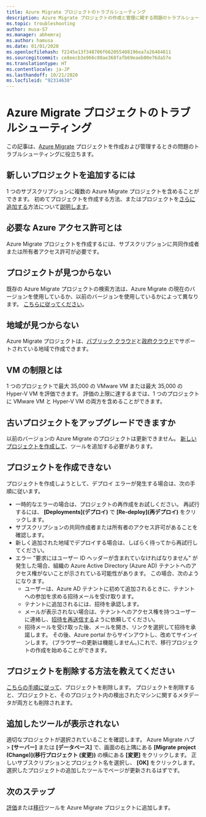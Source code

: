 ```yaml
---
title: Azure Migrate プロジェクトのトラブルシューティング
description: Azure Migrate プロジェクトの作成と管理に関する問題のトラブルシューティングに役立ちます。
ms.topic: troubleshooting
author: musa-57
ms.manager: abhemraj
ms.author: hamusa
ms.date: 01/01/2020
ms.openlocfilehash: f2245e13f348706f662055408196ea7a26484811
ms.sourcegitcommit: ce8eecb3e966c08ae368fafb69eaeb00e76da57e
ms.translationtype: HT
ms.contentlocale: ja-JP
ms.lasthandoff: 10/21/2020
ms.locfileid: "92314638"
---
```

# <a name="troubleshoot-azure-migrate-projects"></a>Azure Migrate プロジェクトのトラブルシューティング

この記事は、[Azure Migrate](migrate-services-overview.md) プロジェクトを作成および管理するときの問題のトラブルシューティングに役立ちます。

## <a name="how-to-add-new-project"></a>新しいプロジェクトを追加するには

1 つのサブスクリプションに複数の Azure Migrate プロジェクトを含めることができます。 初めてプロジェクトを作成する方法、またはプロジェクトを[さらに追加する](create-manage-projects.md#create-additional-projects)方法について[説明します](how-to-add-tool-first-time.md)。

## <a name="what-azure-permissions-are-needed"></a>必要な Azure アクセス許可とは

Azure Migrate プロジェクトを作成するには、サブスクリプションに共同作成者または所有者アクセス許可が必要です。

## <a name="cant-find-a-project"></a>プロジェクトが見つからない

既存の Azure Migrate プロジェクトの検索方法は、Azure Migrate の現在のバージョンを使用しているか、以前のバージョンを使用しているかによって異なります。 [こちらに従ってください](create-manage-projects.md#find-a-project)。


## <a name="cant-find-a-geography"></a>地域が見つからない

Azure Migrate プロジェクトは、[パブリック クラウド](migrate-support-matrix.md#supported-geographies-public-cloud)と[政府クラウド](migrate-support-matrix.md#supported-geographies-azure-government)でサポートされている地域で作成できます。

## <a name="what-are-vm-limits"></a>VM の制限とは

1 つのプロジェクトで最大 35,000 の VMware VM または最大 35,000 の Hyper-V VM を評価できます。 評価の上限に達するまでは、1 つのプロジェクトに VMware VM と Hyper-V VM の両方を含めることができます。

## <a name="can-i-upgrade-old-project"></a>古いプロジェクトをアップグレードできますか

以前のバージョンの Azure Migrate のプロジェクトは更新できません。 [新しいプロジェクトを作成して](how-to-add-tool-first-time.md)、ツールを追加する必要があります。

## <a name="cant-create-a-project"></a>プロジェクトを作成できない

プロジェクトを作成しようとして、デプロイ エラーが発生する場合は、次の手順に従います。

- 一時的なエラーの場合は、プロジェクトの再作成をお試しください。 再試行するには、 **[Deployments]\(デプロイ\)** で **[Re-deploy]\(再デプロイ\)** をクリックします。
- サブスクリプションの共同作成者または所有者のアクセス許可があることを確認します。
- 新しく追加された地域でデプロイする場合は、しばらく待ってから再試行してください。
- エラー "要求にはユーザー ID ヘッダーが含まれていなければなりません" が発生した場合、組織の Azure Active Directory (Azure AD) テナントへのアクセス権がないことが示されている可能性があります。 この場合、次のようになります。
    - ユーザーは、Azure AD テナントに初めて追加されるときに、テナントへの参加を求める招待メールを受け取ります。
    - テナントに追加されるには、招待を承認します。
    - メールが表示されない場合は、テナントへのアクセス権を持つユーザーに連絡し、[招待を再送信する](../active-directory/external-identities/add-users-administrator.md#resend-invitations-to-guest-users)ように依頼してください。
    - 招待メールを受け取った後、メールを開き、リンクを選択して招待を承諾します。 その後、Azure portal からサインアウトし、改めてサインインします。 (ブラウザーの更新は機能しません。)これで、移行プロジェクトの作成を始めることができます。

## <a name="how-do-i-delete-a-project"></a>プロジェクトを削除する方法を教えてください

[こちらの手順に従って](create-manage-projects.md#delete-a-project)、プロジェクトを削除します。 プロジェクトを削除すると、プロジェクトと、そのプロジェクト内の検出されたマシンに関するメタデータが両方とも削除されます。

## <a name="added-tools-dont-show"></a>追加したツールが表示されない

適切なプロジェクトが選択されていることを確認します。 Azure Migrate ハブ > **[サーバー]** または **[データベース]** で、画面の右上隅にある **[Migrate project (Change)]\(移行プロジェクト (変更)\)** の横にある **[変更]** をクリックします。 正しいサブスクリプションとプロジェクト名を選択し、 **[OK]** をクリックします。 選択したプロジェクトの追加したツールでページが更新されるはずです。

## <a name="next-steps"></a>次のステップ

[評価](how-to-assess.md)または[移行](how-to-migrate.md)ツールを Azure Migrate プロジェクトに追加します。